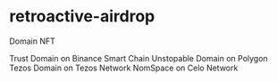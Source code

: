 # retroactive-airdrop
Domain NFT

Trust Domain on Binance Smart Chain
Unstopable Domain on Polygon
Tezos Domain on Tezos Network
NomSpace on Celo Network
